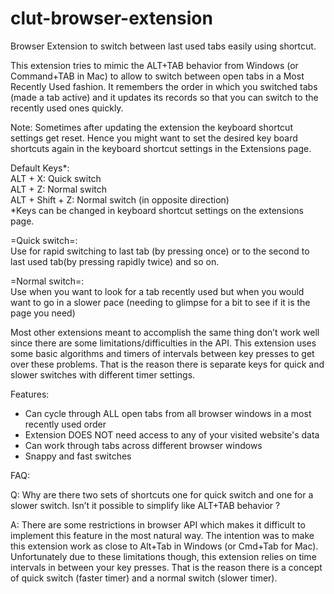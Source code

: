 clut-browser-extension
======================

Browser Extension to switch between last used tabs easily using shortcut.

This extension tries to mimic the ALT+TAB behavior from Windows (or Command+TAB in Mac) to allow to switch between open tabs in a Most Recently Used fashion.
It remembers the order in which you switched tabs (made a tab active) and it updates its records so that you can switch to the recently used ones quickly.

Note: Sometimes after updating the extension the keyboard shortcut settings get reset.
Hence you might want to set the desired key board shortcuts again in the keyboard shortcut settings in the Extensions page.

Default Keys*:  
ALT + X: Quick switch  
ALT + Z: Normal switch  
ALT + Shift + Z: Normal switch (in opposite direction)  
*Keys can be changed in keyboard shortcut settings on the extensions page.


=Quick switch=:  
Use for rapid switching to last tab (by pressing once) or to the second to last used tab(by pressing rapidly twice) and so on.

=Normal switch=:  
Use when you want to look for a tab recently used but when you would want to go in a slower pace (needing to glimpse for a bit to see if it is the page you need)

Most other extensions meant to accomplish the same thing don’t work well since there are some limitations/difficulties in the API.
This extension uses some basic algorithms and timers of intervals between key presses to get over these problems.
That is the reason there is separate keys for quick and slower switches with different timer settings.

Features:
* Can cycle through ALL open tabs from all browser windows in a most recently used order
* Extension DOES NOT need access to any of your visited website's data
* Can work through tabs across different browser windows
* Snappy and fast switches


FAQ:

Q: Why are there two sets of shortcuts one for quick switch and one for a slower switch. Isn’t it possible to simplify like ALT+TAB behavior ?

A: There are some restrictions in browser API which makes it difficult to implement this feature in the most natural way.
The intention was to make this extension work as close to Alt+Tab in Windows (or Cmd+Tab for Mac).
Unfortunately due to these limitations though, this extension relies on time intervals in between your key presses.
That is the reason there is a concept of quick switch (faster timer) and a normal switch (slower timer).
